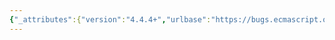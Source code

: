 ```yaml
---
{"_attributes":{"version":"4.4.4+","urlbase":"https://bugs.ecmascript.org/","maintainer":"dherman@mozilla.com"},"bug":{"bug_id":3454,"creation_ts":"2014-12-17 12:23:00 -0800","short_desc":"13.2.3.5 BindingInitialization  : Incorrect assert","delta_ts":"2014-12-23 20:23:27 -0800","product":"Draft for 6th Edition","component":"technical issue","version":"Rev 29: December 06, 2014 Draft","rep_platform":"All","op_sys":"All","bug_status":"RESOLVED","resolution":"FIXED","priority":"Normal","bug_severity":"normal","everconfirmed":true,"reporter":{"uid":"andrebargull","name":"André Bargull"},"assigned_to":{"uid":"allen","name":"Allen Wirfs-Brock"},"long_desc":[{"commentid":11056,"comment_count":0,"who":{"uid":"andrebargull","name":"André Bargull"},"bug_when":"2014-12-17 12:23:43 -0800","thetext":"13.2.3.5 Runtime Semantics: BindingInitialization  \n\nProduction:\n  BindingPattern : ObjectBindingPattern\n\nRemove step 1."},{"commentid":11117,"comment_count":1,"who":{"uid":"allen","name":"Allen Wirfs-Brock"},"bug_when":"2014-12-19 15:49:36 -0800","thetext":"fixed in rev30 editor's draft"},{"commentid":11167,"comment_count":2,"who":{"uid":"allen","name":"Allen Wirfs-Brock"},"bug_when":"2014-12-23 20:23:27 -0800","thetext":"fixed in rev30"}]}}
---
```


